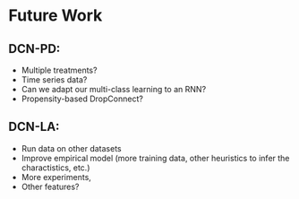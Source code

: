 # Future Work

## DCN-PD:
- Multiple treatments?
- Time series data? 
- Can we adapt our multi-class learning to an RNN? 
- Propensity-based DropConnect?

## DCN-LA:
- Run data on other datasets
- Improve empirical model (more training data, other heuristics to infer the charactistics, etc.)
- More experiments, 
- Other features? 
